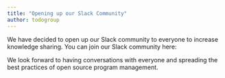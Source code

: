 ```yaml
---
title: "Opening up our Slack Community"
author: todogroup
---
```


We have decided to open up our Slack community to everyone to increase knowledge sharing. You can join our Slack community here:
<script async defer src="https://slack.todogroup.org/slackin.js?large"></script>


We look forward to having conversations with everyone and spreading the best practices of open source program management.
